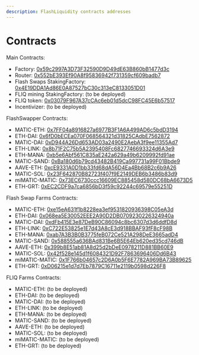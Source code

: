 ```yaml
---
description: FlashLiquidity contracts addresses
---
```


# Contracts

Main Contracts:

* Factory: [0x59c2997A3D73F32590D9D49dE63B860bB1477d3c](https://polygonscan.com/address/0x59c2997A3D73F32590D9D49dE63B860bB1477d3c)
* Router: [0x552bE393Ef90A8f95836942f731359cf609badb7](https://polygonscan.com/address/0x552bE393Ef90A8f95836942f731359cf609badb7)
* Flash Swaps StakingFactory: [0x4E19DDA1Ad86E0A87527bC30c313eC8133051D01](https://polygonscan.com/address/0x4E19DDA1Ad86E0A87527bC30c313eC8133051D01)
* FLIQ mining StakingFactory: (to be deployed)
* FLIQ token: [0x03079F967A37cCAc6eb01d5dcC98FC45E6b57517](https://polygonscan.com/address/0x03079F967A37cCAc6eb01d5dcC98FC45E6b57517)
* Incentivizer: (to be deployed)



FlashSwapper Contracts:

* MATIC-ETH: [0x7FF04a8916827a6977B3F1A6A499AD6c5bdD3194](https://polygonscan.com/address/0x7FF04a8916827a6977B3F1A6A499AD6c5bdD3194)
* ETH-DAI: [0x6fD0bECEa070F068564321d31825CAdbE7562872](https://polygonscan.com/address/0x6fD0bECEa070F068564321d31825CAdbE7562872)
* MATIC-DAI: [0xD944A26Dd653AD03a2490E2AebA3f9ee11355Ad7](https://polygonscan.com/address/0xD944A26Dd653AD03a2490E2AebA3f9ee11355Ad7)
* ETH-LINK: [0x8b71F2C75b5A2395408Fc6827746693324d6A3e9](https://polygonscan.com/address/0x8b71F2C75b5A2395408Fc6827746693324d6A3e9)
* ETH-MANA: [0xb5e6Abf561C835aE242a629a49b6209992fd91ae](https://polygonscan.com/address/0xb5e6Abf561C835aE242a629a49b6209992fd91ae)
* MATIC-SAND: [0xBa180d6b79cd43482B419Ca997731a99F01Bbde9](https://polygonscan.com/address/0xBa180d6b79cd43482B419Ca997731a99F01Bbde9)
* AAVE-ETH: [0xcE9331A0D1bb33fd68dA56D4Ea4Bb68B2c6b9A26](https://polygonscan.com/address/0xcE9331A0D1bb33fd68dA56D4Ea4Bb68B2c6b9A26)
* MATIC-SOL: [0x23F642870B82723f407f9E2149DEB6b3486b83d9](https://polygonscan.com/address/0x23F642870B82723f407f9E2149DEB6b3486b83d9)
* miMATIC-MATIC: [0x73EC6730ccc16609EC885458d580DC68bA6673D5](https://polygonscan.com/address/0x73EC6730ccc16609EC885458d580DC68bA6673D5)
* ETH-GRT: [0xEC2CDF9a7ca6856bD3f59c92244c69579e55251D](https://polygonscan.com/address/0xEC2CDF9a7ca6856bD3f59c92244c69579e55251D)

Flash Swap Farms Contracts:

* MATIC-ETH: [0xe15eA631f1b8228ea3ef9531820936398C05eA3d](https://polygonscan.com/address/0xe15eA631f1b8228ea3ef9531820936398C05eA3d)
* ETH-DAI: [0x068ea5E30052EEE2A90D2DB0709230226324940a](https://polygonscan.com/address/0x068ea5E30052EEE2A90D2DB0709230226324940a)
* MATIC-DAI: [0xdFb415E3e87DeB90C86094c8bc6307d3d6ddfD8d](https://polygonscan.com/address/0xdFb415E3e87DeB90C86094c8bc6307d3d6ddfD8d)
* ETH-LINK: [0xC722E53825e1E7d43A8cE3d918BBAF93fF8cF98B](https://polygonscan.com/address/0xC722E53825e1E7d43A8cE3d918BBAF93fF8cF98B)
* ETH-MANA: [0xab7A3B3B0B3775feB072Ce521A298DeE3665adD4](https://polygonscan.com/address/0xab7A3B3B0B3775feB072Ce521A298DeE3665adD4)
* MATIC-SAND: [0x588555a636BAd831Be6B5E64Eb620ed35cd746dB](https://polygonscan.com/address/0x588555a636BAd831Be6B5E64Eb620ed35cd746dB)
* AAVE-ETH: [0x399b8E51ab81A8d25d2bDeE0978211D881BB60E9](https://polygonscan.com/address/0x399b8E51ab81A8d25d2bDeE0978211D881BB60E9)
* MATIC-SOL: [0x42f528e145d1f6084321D92F7863696406Dd6B43](https://polygonscan.com/address/0x42f528e145d1f6084321D92F7863696406Dd6B43)
* miMATIC-MATIC: [0x1F766b04657c2D6A0b5F6E7782A969BA73B89625](https://polygonscan.com/address/0x1F766b04657c2D6A0b5F6E7782A969BA73B89625)
* ETH-GRT: [0xD06215e1d7d7Eb7879C16711e2119b0598d226F8](https://polygonscan.com/address/0xD06215e1d7d7Eb7879C16711e2119b0598d226F8)

FLIQ Farms Contracts:

* MATIC-ETH: (to be deployed)
* ETH-DAI: (to be deployed)
* MATIC-DAI: (to be deployed)
* ETH-LINK: (to be deployed)
* ETH-MANA: (to be deployed)
* MATIC-SAND: (to be deployed)
* AAVE-ETH: (to be deployed)
* MATIC-SOL: (to be deployed)
* miMATIC-MATIC: (to be deployed)
* ETH-GRT: (to be deployed)
